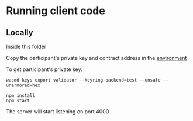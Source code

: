# Running client code

## Locally

Inside this folder

Copy the participant's private key and contract address in the [environment](/src/env.js)

To get participant's private key:

```
wasmd keys export validator --keyring-backend=test --unsafe --unarmored-hex
```


```
npm install
npm start
```

The server will start listening on port 4000